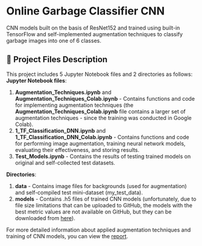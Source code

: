 # Online Garbage Classifier CNN
CNN models built on the basis of ResNet152 and trained using built-in TensorFlow and self-implemented augmentation techniques to classify garbage images into one of 6 classes.

## :open_file_folder: Project Files Description
This project includes 5 Jupyter Notebook files and 2 directories as follows:
**Jupyter Notebook files**:
1. **Augmentation_Techniques.ipynb** and **Augmentation_Techniques_Colab.ipynb** - Contains functions and code for implementing augmentation techniques (the **Augmentation_Techniques_Colab.ipynb** file contains a larger set of augmentation techniques - since the training was conducted in Google Colab).
2. **1_TF_Classification_DNN.ipynb** and **1_TF_Classification_DNN_Colab.ipynb** - Contains functions and code for performing image augmentation, training neural network models, evaluating their effectiveness, and storing results.
3. **Test_Models.ipynb** - Contains the results of testing trained models on original and self-collected test datasets.

**Directories**:
1. **data** - Contains image files for backgrounds (used for augmentation) and self-compiled test mini-dataset (my_test_data).
2. **models** - Contains .h5 files of trained CNN models (unfortunately, due to file size limitations that can be uploaded to GitHub, the models with the best metric values ​​are not available on GitHub, but they can be downloaded from [here](https://drive.google.com/drive/u/0/folders/10jRQjfWCOBEqEPYYb6Jq-nqIo1KZVB_0)).

For more detailed information about applied augmentation techniques and training of CNN models, you can view the [report](https://github.com/Mykhailo20/DS_Bootcamp_2023/tree/main/Final_Project/Report).